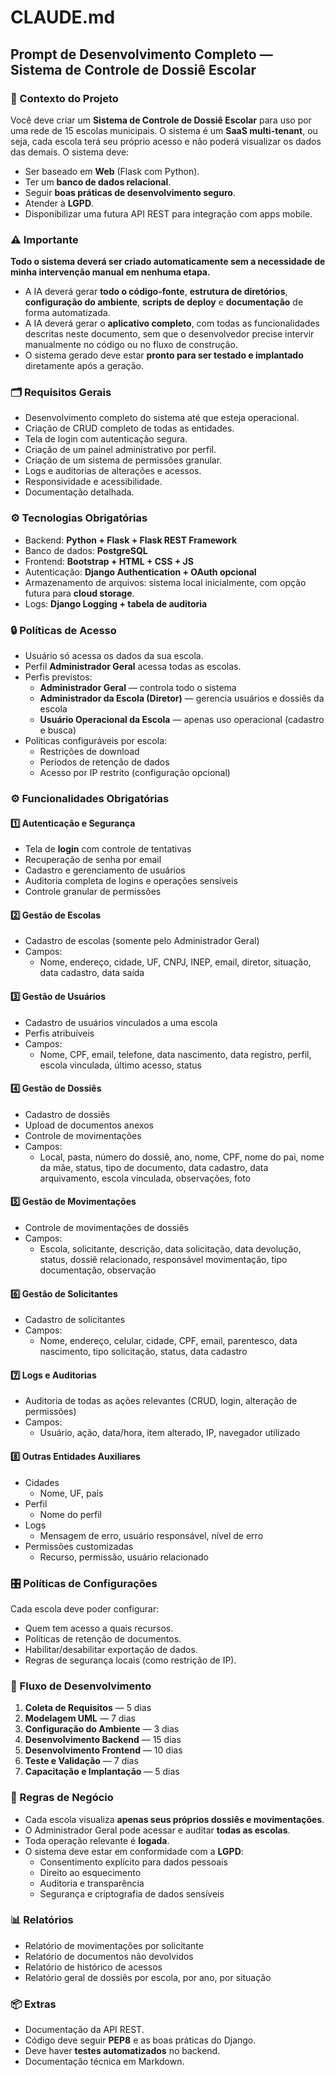 
# CLAUDE.md

## Prompt de Desenvolvimento Completo — Sistema de Controle de Dossiê Escolar

### 📌 Contexto do Projeto

Você deve criar um **Sistema de Controle de Dossiê Escolar** para uso por uma rede de 15 escolas municipais. O sistema é um **SaaS multi-tenant**, ou seja, cada escola terá seu próprio acesso e não poderá visualizar os dados das demais. O sistema deve:

- Ser baseado em **Web** (Flask com Python).
- Ter um **banco de dados relacional**.
- Seguir **boas práticas de desenvolvimento seguro**.
- Atender à **LGPD**.
- Disponibilizar uma futura API REST para integração com apps mobile.

### ⚠️ Importante

**Todo o sistema deverá ser criado automaticamente sem a necessidade de minha intervenção manual em nenhuma etapa.**

- A IA deverá gerar **todo o código-fonte**, **estrutura de diretórios**, **configuração do ambiente**, **scripts de deploy** e **documentação** de forma automatizada.
- A IA deverá gerar o **aplicativo completo**, com todas as funcionalidades descritas neste documento, sem que o desenvolvedor precise intervir manualmente no código ou no fluxo de construção.
- O sistema gerado deve estar **pronto para ser testado e implantado** diretamente após a geração.

### 🗂️ Requisitos Gerais

- Desenvolvimento completo do sistema até que esteja operacional.
- Criação de CRUD completo de todas as entidades.
- Tela de login com autenticação segura.
- Criação de um painel administrativo por perfil.
- Criação de um sistema de permissões granular.
- Logs e auditorias de alterações e acessos.
- Responsividade e acessibilidade.
- Documentação detalhada.

### ⚙️ Tecnologias Obrigatórias

- Backend: **Python + Flask + Flask REST Framework**
- Banco de dados: **PostgreSQL**
- Frontend: **Bootstrap + HTML + CSS + JS**
- Autenticação: **Django Authentication + OAuth opcional**
- Armazenamento de arquivos: sistema local inicialmente, com opção futura para **cloud storage**.
- Logs: **Django Logging + tabela de auditoria**

### 🔒 Políticas de Acesso

- Usuário só acessa os dados da sua escola.
- Perfil **Administrador Geral** acessa todas as escolas.
- Perfis previstos:
  - **Administrador Geral** — controla todo o sistema
  - **Administrador da Escola (Diretor)** — gerencia usuários e dossiês da escola
  - **Usuário Operacional da Escola** — apenas uso operacional (cadastro e busca)
- Políticas configuráveis por escola:
  - Restrições de download
  - Períodos de retenção de dados
  - Acesso por IP restrito (configuração opcional)

### ⚙️ Funcionalidades Obrigatórias

#### 1️⃣ Autenticação e Segurança

- Tela de **login** com controle de tentativas
- Recuperação de senha por email
- Cadastro e gerenciamento de usuários
- Auditoria completa de logins e operações sensíveis
- Controle granular de permissões

#### 2️⃣ Gestão de Escolas

- Cadastro de escolas (somente pelo Administrador Geral)
- Campos:
  - Nome, endereço, cidade, UF, CNPJ, INEP, email, diretor, situação, data cadastro, data saída

#### 3️⃣ Gestão de Usuários

- Cadastro de usuários vinculados a uma escola
- Perfis atribuíveis
- Campos:
  - Nome, CPF, email, telefone, data nascimento, data registro, perfil, escola vinculada, último acesso, status

#### 4️⃣ Gestão de Dossiês

- Cadastro de dossiês
- Upload de documentos anexos
- Controle de movimentações
- Campos:
  - Local, pasta, número do dossiê, ano, nome, CPF, nome do pai, nome da mãe, status, tipo de documento, data cadastro, data arquivamento, escola vinculada, observações, foto

#### 5️⃣ Gestão de Movimentações

- Controle de movimentações de dossiês
- Campos:
  - Escola, solicitante, descrição, data solicitação, data devolução, status, dossiê relacionado, responsável movimentação, tipo documentação, observação

#### 6️⃣ Gestão de Solicitantes

- Cadastro de solicitantes
- Campos:
  - Nome, endereço, celular, cidade, CPF, email, parentesco, data nascimento, tipo solicitação, status, data cadastro

#### 7️⃣ Logs e Auditorias

- Auditoria de todas as ações relevantes (CRUD, login, alteração de permissões)
- Campos:
  - Usuário, ação, data/hora, item alterado, IP, navegador utilizado

#### 8️⃣ Outras Entidades Auxiliares

- Cidades
  - Nome, UF, país
- Perfil
  - Nome do perfil
- Logs
  - Mensagem de erro, usuário responsável, nível de erro
- Permissões customizadas
  - Recurso, permissão, usuário relacionado

### 🎛️ Políticas de Configurações

Cada escola deve poder configurar:

- Quem tem acesso a quais recursos.
- Políticas de retenção de documentos.
- Habilitar/desabilitar exportação de dados.
- Regras de segurança locais (como restrição de IP).

### 🔄 Fluxo de Desenvolvimento

1. **Coleta de Requisitos** — 5 dias
2. **Modelagem UML** — 7 dias
3. **Configuração do Ambiente** — 3 dias
4. **Desenvolvimento Backend** — 15 dias
5. **Desenvolvimento Frontend** — 10 dias
6. **Teste e Validação** — 7 dias
7. **Capacitação e Implantação** — 5 dias

### 📜 Regras de Negócio

- Cada escola visualiza **apenas seus próprios dossiês e movimentações**.
- O Administrador Geral pode acessar e auditar **todas as escolas**.
- Toda operação relevante é **logada**.
- O sistema deve estar em conformidade com a **LGPD**:
  - Consentimento explícito para dados pessoais
  - Direito ao esquecimento
  - Auditoria e transparência
  - Segurança e criptografia de dados sensíveis

### 📊 Relatórios

- Relatório de movimentações por solicitante
- Relatório de documentos não devolvidos
- Relatório de histórico de acessos
- Relatório geral de dossiês por escola, por ano, por situação

### 📦 Extras

- Documentação da API REST.
- Código deve seguir **PEP8** e as boas práticas do Django.
- Deve haver **testes automatizados** no backend.
- Documentação técnica em Markdown.

